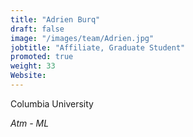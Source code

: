 ```yaml
---
title: "Adrien Burq"
draft: false
image: "/images/team/Adrien.jpg"
jobtitle: "Affiliate, Graduate Student"
promoted: true
weight: 33
Website:
---
```



Columbia University

*Atm -  ML*
